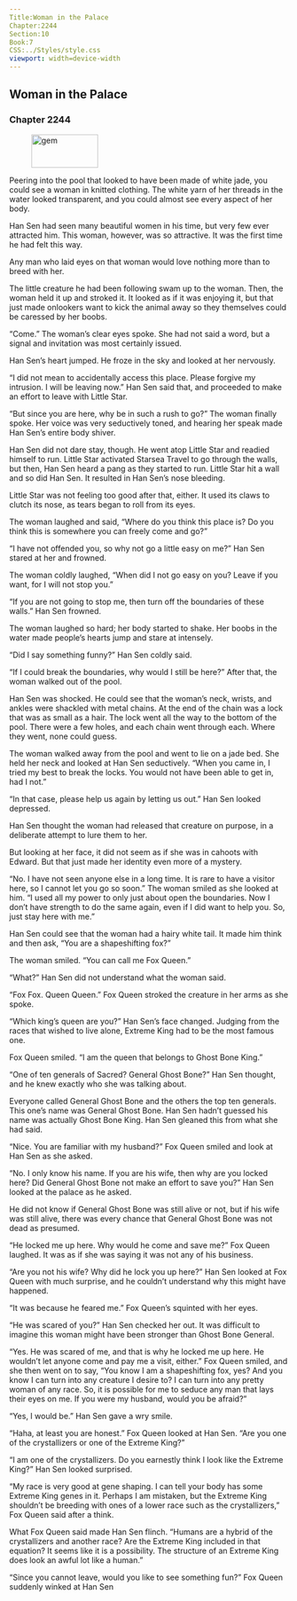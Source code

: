```yaml
---
Title:Woman in the Palace 
Chapter:2244 
Section:10 
Book:7 
CSS:../Styles/style.css 
viewport: width=device-width
---
```

  
## Woman in the Palace
### Chapter 2244
  
<figure>
	<img src="../Images/gem.gif" alt="gem" id="gem" width="120" height="60" />
</figure>
  

  
Peering into the pool that looked to have been made of white jade, you could see a woman in knitted clothing. The white yarn of her threads in the water looked transparent, and you could almost see every aspect of her body.

Han Sen had seen many beautiful women in his time, but very few ever attracted him. This woman, however, was so attractive. It was the first time he had felt this way.

Any man who laid eyes on that woman would love nothing more than to breed with her.

The little creature he had been following swam up to the woman. Then, the woman held it up and stroked it. It looked as if it was enjoying it, but that just made onlookers want to kick the animal away so they themselves could be caressed by her boobs.

“Come.” The woman’s clear eyes spoke. She had not said a word, but a signal and invitation was most certainly issued.

Han Sen’s heart jumped. He froze in the sky and looked at her nervously.

“I did not mean to accidentally access this place. Please forgive my intrusion. I will be leaving now.” Han Sen said that, and proceeded to make an effort to leave with Little Star.

“But since you are here, why be in such a rush to go?” The woman finally spoke. Her voice was very seductively toned, and hearing her speak made Han Sen’s entire body shiver.

Han Sen did not dare stay, though. He went atop Little Star and readied himself to run. Little Star activated Starsea Travel to go through the walls, but then, Han Sen heard a pang as they started to run. Little Star hit a wall and so did Han Sen. It resulted in Han Sen’s nose bleeding.

Little Star was not feeling too good after that, either. It used its claws to clutch its nose, as tears began to roll from its eyes.

The woman laughed and said, “Where do you think this place is? Do you think this is somewhere you can freely come and go?”

“I have not offended you, so why not go a little easy on me?” Han Sen stared at her and frowned.

The woman coldly laughed, “When did I not go easy on you? Leave if you want, for I will not stop you.”

“If you are not going to stop me, then turn off the boundaries of these walls.” Han Sen frowned.

The woman laughed so hard; her body started to shake. Her boobs in the water made people’s hearts jump and stare at intensely.

“Did I say something funny?” Han Sen coldly said.

“If I could break the boundaries, why would I still be here?” After that, the woman walked out of the pool.

Han Sen was shocked. He could see that the woman’s neck, wrists, and ankles were shackled with metal chains. At the end of the chain was a lock that was as small as a hair. The lock went all the way to the bottom of the pool. There were a few holes, and each chain went through each. Where they went, none could guess.

The woman walked away from the pool and went to lie on a jade bed. She held her neck and looked at Han Sen seductively. “When you came in, I tried my best to break the locks. You would not have been able to get in, had I not.”

“In that case, please help us again by letting us out.” Han Sen looked depressed.

Han Sen thought the woman had released that creature on purpose, in a deliberate attempt to lure them to her.

But looking at her face, it did not seem as if she was in cahoots with Edward. But that just made her identity even more of a mystery.

“No. I have not seen anyone else in a long time. It is rare to have a visitor here, so I cannot let you go so soon.” The woman smiled as she looked at him. “I used all my power to only just about open the boundaries. Now I don’t have strength to do the same again, even if I did want to help you. So, just stay here with me.”

Han Sen could see that the woman had a hairy white tail. It made him think and then ask, “You are a shapeshifting fox?”

The woman smiled. “You can call me Fox Queen.”

“What?” Han Sen did not understand what the woman said.

“Fox Fox. Queen Queen.” Fox Queen stroked the creature in her arms as she spoke.

“Which king’s queen are you?” Han Sen’s face changed. Judging from the races that wished to live alone, Extreme King had to be the most famous one.

Fox Queen smiled. “I am the queen that belongs to Ghost Bone King.”

“One of ten generals of Sacred? General Ghost Bone?” Han Sen thought, and he knew exactly who she was talking about.

Everyone called General Ghost Bone and the others the top ten generals. This one’s name was General Ghost Bone. Han Sen hadn’t guessed his name was actually Ghost Bone King. Han Sen gleaned this from what she had said.

“Nice. You are familiar with my husband?” Fox Queen smiled and look at Han Sen as she asked.

“No. I only know his name. If you are his wife, then why are you locked here? Did General Ghost Bone not make an effort to save you?” Han Sen looked at the palace as he asked.

He did not know if General Ghost Bone was still alive or not, but if his wife was still alive, there was every chance that General Ghost Bone was not dead as presumed.

“He locked me up here. Why would he come and save me?” Fox Queen laughed. It was as if she was saying it was not any of his business.

“Are you not his wife? Why did he lock you up here?” Han Sen looked at Fox Queen with much surprise, and he couldn’t understand why this might have happened.

“It was because he feared me.” Fox Queen’s squinted with her eyes.

“He was scared of you?” Han Sen checked her out. It was difficult to imagine this woman might have been stronger than Ghost Bone General.

“Yes. He was scared of me, and that is why he locked me up here. He wouldn’t let anyone come and pay me a visit, either.” Fox Queen smiled, and she then went on to say, “You know I am a shapeshifting fox, yes? And you know I can turn into any creature I desire to? I can turn into any pretty woman of any race. So, it is possible for me to seduce any man that lays their eyes on me. If you were my husband, would you be afraid?”

“Yes, I would be.” Han Sen gave a wry smile.

“Haha, at least you are honest.” Fox Queen looked at Han Sen. “Are you one of the crystallizers or one of the Extreme King?”

“I am one of the crystallizers. Do you earnestly think I look like the Extreme King?” Han Sen looked surprised.

“My race is very good at gene shaping. I can tell your body has some Extreme King genes in it. Perhaps I am mistaken, but the Extreme King shouldn’t be breeding with ones of a lower race such as the crystallizers,” Fox Queen said after a think.

What Fox Queen said made Han Sen flinch. “Humans are a hybrid of the crystallizers and another race? Are the Extreme King included in that equation? It seems like it is a possibility. The structure of an Extreme King does look an awful lot like a human.”

“Since you cannot leave, would you like to see something fun?” Fox Queen suddenly winked at Han Sen